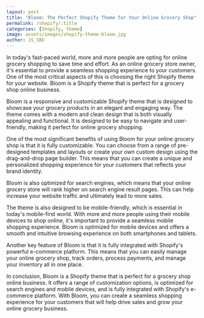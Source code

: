 ```yaml
---
layout: post
title: "Bloom: The Perfect Shopify Theme for Your Online Grocery Shop"
permalink: /shopify/:title
categories: [Shopify, theme]
image: assets/images/shopify-theme-bloom.jpg
author: JS_SBU
---
```


In today's fast-paced world, more and more people are opting for online grocery shopping to save time and effort. As an online grocery store owner, it's essential to provide a seamless shopping experience to your customers. One of the most critical aspects of this is choosing the right Shopify theme for your website. Bloom is a Shopify theme that is perfect for a grocery shop online business.

Bloom is a responsive and customizable Shopify theme that is designed to showcase your grocery products in an elegant and engaging way. The theme comes with a modern and clean design that is both visually appealing and functional. It is designed to be easy to navigate and user-friendly, making it perfect for online grocery shopping.

One of the most significant benefits of using Bloom for your online grocery shop is that it is fully customizable. You can choose from a range of pre-designed templates and layouts or create your own custom design using the drag-and-drop page builder. This means that you can create a unique and personalized shopping experience for your customers that reflects your brand identity.

Bloom is also optimized for search engines, which means that your online grocery store will rank higher on search engine result pages. This can help increase your website traffic and ultimately lead to more sales.

The theme is also designed to be mobile-friendly, which is essential in today's mobile-first world. With more and more people using their mobile devices to shop online, it's important to provide a seamless mobile shopping experience. Bloom is optimized for mobile devices and offers a smooth and intuitive browsing experience on both smartphones and tablets.

Another key feature of Bloom is that it is fully integrated with Shopify's powerful e-commerce platform. This means that you can easily manage your online grocery shop, track orders, process payments, and manage your inventory all in one place.

In conclusion, Bloom is a Shopify theme that is perfect for a grocery shop online business. It offers a range of customization options, is optimized for search engines and mobile devices, and is fully integrated with Shopify's e-commerce platform. With Bloom, you can create a seamless shopping experience for your customers that will help drive sales and grow your online grocery business.
